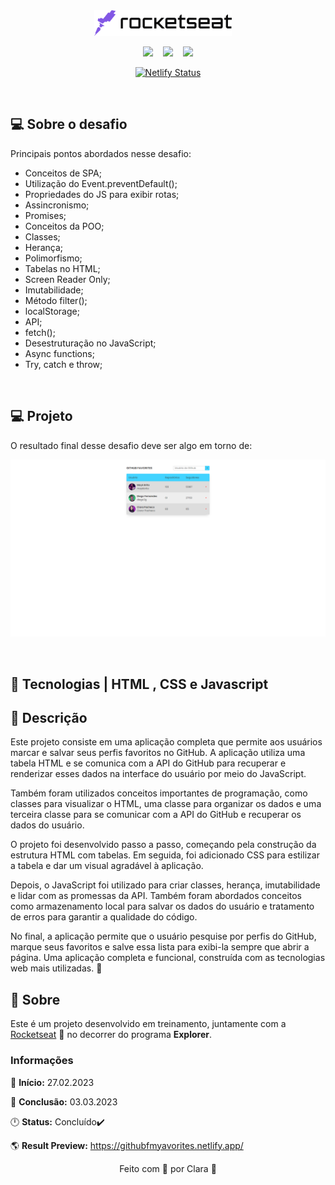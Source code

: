 <div align="center">
<img width="220px" src="https://raw.githubusercontent.com/Rocketseat/awesome/master/assets/logo_rocketseat.png" alt="">&nbsp;&nbsp;&nbsp;
<img width="150px" src="https://www.rocketseat.com.br/_next/image?url=%2Fassets%2Flogos%2Fexplorer.svg&w=256&q=75"  alt="">
<br>
<p align="center">
<img src="https://img.shields.io/github/last-commit/Clara-Pacheco/github_favorites"/>&nbsp;&nbsp;&nbsp;
<img src="https://img.shields.io/github/repo-size/Clara-Pacheco/github_favorites"/>&nbsp;&nbsp;&nbsp;
<img src="https://img.shields.io/github/languages/count/Clara-Pacheco/github_favorites"/>

[![Netlify Status](https://api.netlify.com/api/v1/badges/fc3977f2-2fb9-4b6b-b7df-4992d9b5f812/deploy-status)](https://app.netlify.com/sites/githubfmyavorites/deploys)

</div>

<br>

## 💻 Sobre o desafio

Principais pontos abordados nesse desafio:

- Conceitos de SPA;
- Utilização do Event.preventDefault();
- Propriedades do JS para exibir rotas;
- Assincronismo;
- Promises;
- Conceitos da POO;
- Classes;
- Herança;
- Polimorfismo;
- Tabelas no HTML;
- Screen Reader Only;
- Imutabilidade;
- Método filter();
- localStorage;
- API;
- fetch();
- Desestruturação no JavaScript;
- Async functions;
- Try, catch e throw;

<br>

## 💻 Projeto

O resultado final desse desafio deve ser algo em torno de:

![Project´s preview](https://github.com/Clara-Pacheco/github_favorites/blob/main/assets/project-preview.png)

<br>

## 🧪 Tecnologias | HTML , CSS e Javascript  

## 📜 Descrição

Este projeto consiste em uma aplicação completa que permite aos usuários marcar e salvar seus perfis favoritos no GitHub. A aplicação utiliza uma tabela HTML e se comunica com a API do GitHub para recuperar e renderizar esses dados na interface do usuário por meio do JavaScript.

Também foram utilizados conceitos importantes de programação, como classes para visualizar o HTML, uma classe para organizar os dados e uma terceira classe para se comunicar com a API do GitHub e recuperar os dados do usuário.

O projeto foi desenvolvido passo a passo, começando pela construção da estrutura HTML com tabelas. Em seguida, foi adicionado CSS para estilizar a tabela e dar um visual agradável à aplicação.

Depois, o JavaScript foi utilizado para criar classes, herança, imutabilidade e lidar com as promessas da API. Também foram abordados conceitos como armazenamento local para salvar os dados do usuário e tratamento de erros para garantir a qualidade do código.

No final, a aplicação permite que o usuário pesquise por perfis do GitHub, marque seus favoritos e salve essa lista para exibi-la sempre que abrir a página. Uma aplicação completa e funcional, construída com as tecnologias web mais utilizadas. 🚀


##  📕 Sobre  

<p>Este é um projeto desenvolvido em treinamento, juntamente com a 
<a  href="https://www.rocketseat.com.br">Rocketseat</a> 🚀  
no decorrer do programa <b>Explorer</b>.  

<br>

### Informações  

📅 **Início:** 27.02.2023

📅 **Conclusão:** 03.03.2023

🕛 **Status:** Concluído✔️

🌎 **Result Preview:** https://githubfmyavorites.netlify.app/

<div align="center">
Feito com 💜 por Clara 🚀
</div>
</p>

